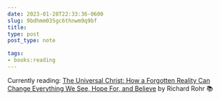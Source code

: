 ```yaml
---
date: 2023-01-28T22:33:36-0600
slug: 9bdhmm035gc6thnwm9q9bf
title: 
type: post
post_type: note

tags:
- books:reading
---
```

Currently reading: [The Universal Christ: How a Forgotten Reality Can Change Everything We See, Hope For, and Believe](https://www.amazon.com/Universal-Christ-Forgotten-Reality-Everything-ebook/dp/B07B77R8T7/ref=nodl_?dplnkId=7ee3233c-1ae6-46e9-bc4d-05c1bbff8907) by Richard Rohr 📚




